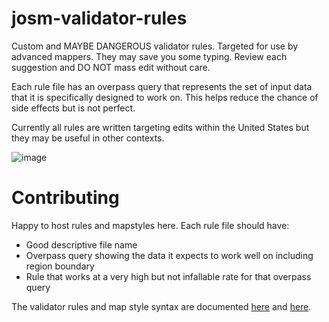 # josm-validator-rules
Custom and MAYBE DANGEROUS validator rules. Targeted for use by advanced mappers. They may save you some typing. Review each suggestion and DO NOT mass edit without care.

Each rule file has an overpass query that represents the set of input data that it is specifically designed to work on. This helps reduce the chance of side effects but is not perfect.

Currently all rules are written targeting edits within the United States but they may be useful in other contexts.

![image](https://github.com/watmildon/josm-validator-rules/assets/118567155/57f90333-7455-41b8-859c-3b185b152696)

# Contributing
Happy to host rules and mapstyles here. Each rule file should have:

* Good descriptive file name
* Overpass query showing the data it expects to work well on including region boundary
* Rule that works at a very high but not infallable rate for that overpass query

The validator rules and map style syntax are documented [here](https://josm.openstreetmap.de/wiki/Help/Validator/MapCSSTagChecker) and [here](https://josm.openstreetmap.de/wiki/Help/Styles/MapCSSImplementation). 

